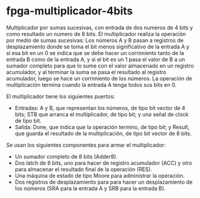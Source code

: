 # fpga-multiplicador-4bits
Multiplicador por sumas sucesivas, con entrada de dos numeros de 4 bits y como resultado un numero de 8 bits.
El multiplicador realiza la operación por medio de sumas sucesivas: Los números A y B pasan a registros de desplazamiento donde se toma el bit menos significativo de la entrada A y si esa bit en un 0 se indica que se debe hacer un corrimiento tanto de la entrada B como de la entrada A, y si el bit es un 1 pasa el valor de B a un sumador completo para que lo sume con el valor almacenado en un registro acumulador, y al terminar la suma se pasa el resultado al registro acumulador, luego se hace un corrimiento de los números. La operación de multiplicación termina cuando la entrada A tenga todos sus bits en 0.

El multiplicador tiene los siguientes puertos:
- Entradas: A y B, que representan los números, de tipo bit vector de 4 bits; STB que arranca el
multiplicador, de tipo bit; y una señal de clock de tipo bit.
- Salida: Done, que indica que la operación termino, de tipo bit; y Result, que guarda el resultado
de la multiplicación, de tipo bit vector de 8 bits.

Se usan los siguientes componentes para armar el multiplicador:
- Un sumador completo de 8 bits (Adder8).
- Dos latch de 8 bits, uno para hacer de registro acumulador (ACC) y otro para almacenar el
resultado final de la operación (RES).
- Una máquina de estado de tipo Moore para administrar la operación.
- Dos registros de desplazamiento para para hacer un desplazamiento de los números (SRA para
la entrada A y SRB para la entrada B).
